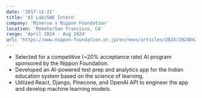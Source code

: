 ```yaml
---
date: '2017-12-21'
title: 'AI Lab/SWE Intern'
company: 'Minerva x Nippon Foundation'
location: 'Remote/San Francisco, CA'
range: 'April 2024 - Aug 2024'
url: 'https://www.nippon-foundation.or.jp/en/news/articles/2024/20240423-101516.html'
---
```


- Selected for a competitive (~20% acceptance rate) AI program sponsored by the Nippon Foundation.
- Developed an AI-powered test prep and analytics app for the Indian education system based on the science of learning.
- Utilized React, Django, Pinecone, and OpenAI API to engineer the app and develop machine learning models.

